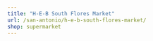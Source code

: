 ```yaml
---
title: "H-E-B South Flores Market"
url: /san-antonio/h-e-b-south-flores-market/
shop: supermarket
---
```

